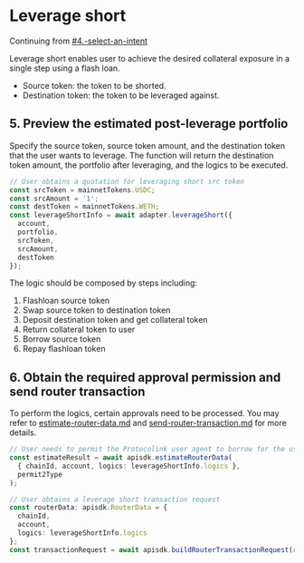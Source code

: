 # Leverage short

Continuing from [#4.-select-an-intent](./#4.-select-an-intent "mention")

Leverage short enables user to achieve the desired collateral exposure in a single step using a flash loan.

* Source token: the token to be shorted.
* Destination token: the token to be leveraged against.

## 5. Preview the estimated post-leverage portfolio

Specify the source token, source token amount, and the destination token that the user wants to leverage. The function will return the destination token amount, the portfolio after leveraging, and the logics to be executed.

```typescript
// User obtains a quotation for leveraging short src token
const srcToken = mainnetTokens.USDC;
const srcAmount = '1';
const destToken = mainnetTokens.WETH;
const leverageShortInfo = await adapter.leverageShort({
  account,
  portfolio,
  srcToken,
  srcAmount,
  destToken
});
```

The logic should be composed by steps including:

1. Flashloan source token
2. Swap source token to destination token
3. Deposit destination token and get collateral token
4. Return collateral token to user
5. Borrow source token
6. Repay flashloan token

## 6. Obtain the required approval permission and send router transaction

To perform the logics, certain approvals need to be processed. You may refer to [estimate-router-data.md](../../protocolink-sdk/estimate-router-data.md "mention") and [send-router-transaction.md](../../protocolink-sdk/send-router-transaction.md "mention") for more details.

```typescript
// User needs to permit the Protocolink user agent to borrow for the user
const estimateResult = await apisdk.estimateRouterData(
  { chainId, account, logics: leverageShortInfo.logics },
  permit2Type
);

// User obtains a leverage short transaction request
const routerData: apisdk.RouterData = {
  chainId,
  account,
  logics: leverageShortInfo.logics
};
const transactionRequest = await apisdk.buildRouterTransactionRequest(routerData);
```
